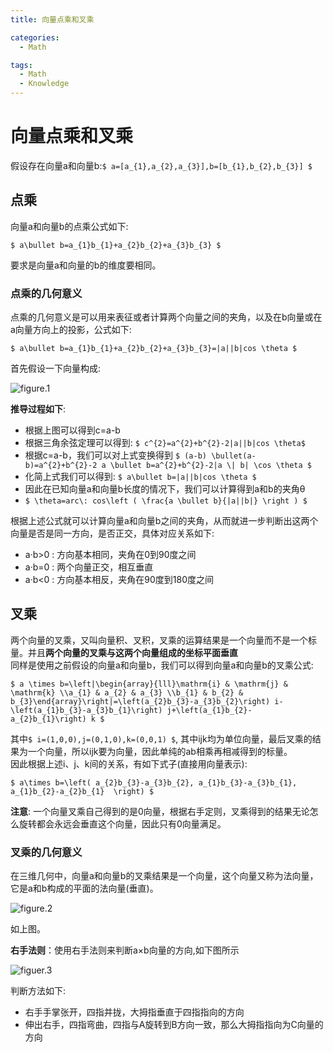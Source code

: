 ```yaml
---
title: 向量点乘和叉乘

categories:
  - Math

tags:
  - Math
  - Knowledge
---
```


# 向量点乘和叉乘
假设存在向量a和向量b:`$ a=[a_{1},a_{2},a_{3}],b=[b_{1},b_{2},b_{3}] $`

## 点乘
向量a和向量b的点乘公式如下:

`$ a\bullet b=a_{1}b_{1}+a_{2}b_{2}+a_{3}b_{3} $`

要求是向量a和向量的b的维度要相同。

### 点乘的几何意义
点乘的几何意义是可以用来表征或者计算两个向量之间的夹角，以及在b向量或在a向量方向上的投影，公式如下:

`$ a\bullet b=a_{1}b_{1}+a_{2}b_{2}+a_{3}b_{3}=|a||b|cos \theta $`

首先假设一下向量构成:

![figure.1](https://gitee.com/zyp521/upload_image/raw/master/itRaNO.png)

**推导过程如下**:
- 根据上图可以得到c=a-b
- 根据三角余弦定理可以得到: `$ c^{2}=a^{2}+b^{2}-2|a||b|cos \theta$`
- 根据c=a-b，我们可以对上式变换得到 `$ (a-b) \bullet(a-b)=a^{2}+b^{2}-2 a \bullet b=a^{2}+b^{2}-2|a \| b| \cos \theta $`
- 化简上式我们可以得到: `$ a\bullet b=|a||b|cos \theta $`
- 因此在已知向量a和向量b长度的情况下，我们可以计算得到a和b的夹角θ
- `$ \theta=arc\: cos\left ( \frac{a \bullet b}{|a||b|} \right ) $`

根据上述公式就可以计算向量a和向量b之间的夹角，从而就进一步判断出这两个向量是否是同一方向，是否正交，具体对应关系如下:
- a·b>0 : 方向基本相同，夹角在0到90度之间
- a·b=0 : 两个向量正交，相互垂直
- a·b<0 : 方向基本相反，夹角在90度到180度之间

## 叉乘
两个向量的叉乘，又叫向量积、叉积，叉乘的运算结果是一个向量而不是一个标量。并且**两个向量的叉乘与这两个向量组成的坐标平面垂直**  
同样是使用之前假设的向量a和向量b，我们可以得到向量a和向量b的叉乘公式:

`$ a \times b=\left|\begin{array}{lll}\mathrm{i} & \mathrm{j} & \mathrm{k} \\a_{1} & a_{2} & a_{3} \\b_{1} & b_{2} & b_{3}\end{array}\right|=\left(a_{2}b_{3}-a_{3}b_{2}\right) i-\left(a_{1}b_{3}-a_{3}b_{1}\right) j+\left(a_{1}b_{2}-a_{2}b_{1}\right) k $`

其中`$ i=(1,0,0),j=(0,1,0),k=(0,0,1) $`, 其中ijk均为单位向量，最后叉乘的结果为一个向量，所以ijk要为向量，因此单纯的ab相乘再相减得到的标量。  
因此根据上述i、j、k间的关系，有如下式子(直接用向量表示):

`$ a\times b=\left( a_{2}b_{3}-a_{3}b_{2}, a_{1}b_{3}-a_{3}b_{1}, a_{1}b_{2}-a_{2}b_{1}  \right) $`

**注意**: 一个向量叉乘自己得到的是0向量，根据右手定则，叉乘得到的结果无论怎么旋转都会永远会垂直这个向量，因此只有0向量满足。

### 叉乘的几何意义
在三维几何中，向量a和向量b的叉乘结果是一个向量，这个向量又称为法向量，它是a和b构成的平面的法向量(垂直)。

![figure.2](https://gitee.com/zyp521/upload_image/raw/master/TRPkZC.png)

如上图。

**右手法则**：使用右手法则来判断a×b向量的方向,如下图所示

![figuer.3](https://gitee.com/zyp521/upload_image/raw/master/ttwC2c.png)

判断方法如下:
- 右手手掌张开，四指并拢，大拇指垂直于四指指向的方向
- 伸出右手，四指弯曲，四指与A旋转到B方向一致，那么大拇指指向为C向量的方向